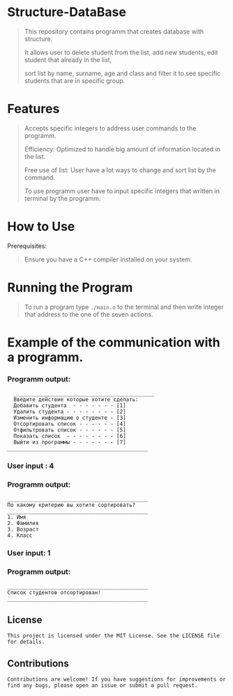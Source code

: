 # Structure-DataBase
> This repository contains programm that creates database with structure.
> 
> It allows user to delete student from the list, add new students, edit student that already in the list,
> 
> sort list by name, surname, age and class and filter it to see specific students that are in specific group.
> 



# Features
> Accepts specific integers to address user commands to the programm.
> 
> Efficiency: Optimized to handle big amount of information located in the list.
> 
> Free use of list: User have a lot ways to change and sort list by the command.
> 
> To use programm user have to input specific integers that written in terminal by the programm.
> 



# How to Use
Prerequisites:
> Ensure you have a C++ compiler installed on your system.


# Running the Program

> To run a program type `./main.o` to the terminal and then write integer that address to the one of the seven actions.

# Example of the communication with a programm.

### Programm output:
```
  _____________________________________________ 
  Введите действие которые хотите сделать:
  Добавить студента  - - - - - - - [1] 
  Удалить студента - - - - - - - - [2] 
  Изменить информацию о студенте - [3] 
  Отсортировать список - - - - - - [4] 
  Отфильтровать список - - - - - - [5] 
  Показать список  - - - - - - - - [6]
  Выйти из программы - - - - - - - [7]
_____________________________________________
```
### User input : 4
### Programm output:
```
_____________________________________________
По какому критерию вы хотите сортировать?
_____________________________________________
1. Имя
2. Фамилия
3. Возраст
4. Класс
```
### User input: 1
### Programm output:
```
_____________________________________________
Список студентов отсортирован!
_____________________________________________
```
## License
`This project is licensed under the MIT License. See the LICENSE file for details.`
## Contributions
`Contributions are welcome! If you have suggestions for improvements or find any bugs, please open an issue or submit a pull request.`

